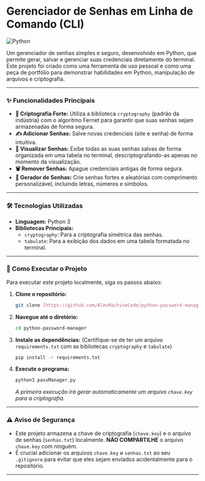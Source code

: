 
# Gerenciador de Senhas em Linha de Comando (CLI)

![Python](https://img.shields.io/badge/python-3.6+-blue.svg)

Um gerenciador de senhas simples e seguro, desenvolvido em Python, que permite gerar, salvar e gerenciar suas credenciais diretamente do terminal. Este projeto foi criado como uma ferramenta de uso pessoal e como uma peça de portfólio para demonstrar habilidades em Python, manipulação de arquivos e criptografia.

---

### ✨ Funcionalidades Principais

* **🔑 Criptografia Forte:** Utiliza a biblioteca `cryptography` (padrão da indústria) com o algoritmo Fernet para garantir que suas senhas sejam armazenadas de forma segura.
* **✍️ Adicionar Senhas:** Salve novas credenciais (site e senha) de forma intuitiva.
* **👀 Visualizar Senhas:** Exibe todas as suas senhas salvas de forma organizada em uma tabela no terminal, descriptografando-as apenas no momento da visualização.
* **🗑️ Remover Senhas:** Apague credenciais antigas de forma segura.
* **🎲 Gerador de Senhas:** Crie senhas fortes e aleatórias com comprimento personalizável, incluindo letras, números e símbolos.

---

### 🛠️ Tecnologias Utilizadas

* **Linguagem:** Python 3
* **Bibliotecas Principais:**
    * `cryptography`: Para a criptografia simétrica das senhas.
    * `tabulate`: Para a exibição dos dados em uma tabela formatada no terminal.

---

### 🚀 Como Executar o Projeto

Para executar este projeto localmente, siga os passos abaixo:

1.  **Clone o repositório:**
    ```bash
    git clone [https://github.com/AlexMachineCode/python-password-manager.git](https://github.com/AlexMachineCode/python-password-manager.git)
    ```

2.  **Navegue até o diretório:**
    ```bash
    cd python-password-manager
    ```

3.  **Instale as dependências:**
    (Certifique-se de ter um arquivo `requirements.txt` com as bibliotecas `cryptography` e `tabulate`)
    ```bash
    pip install -r requirements.txt
    ```

4.  **Execute o programa:**
    ```bash
    python3 passManager.py
    ```
    *A primeira execução irá gerar automaticamente um arquivo `chave.key` para a criptografia.*

---

### ⚠️ Aviso de Segurança

* Este projeto armazena a chave de criptografia (`chave.key`) e o arquivo de senhas (`senhas.txt`) localmente. **NÃO COMPARTILHE** o arquivo `chave.key` com ninguém.
* É crucial adicionar os arquivos `chave.key` и `senhas.txt` ao seu `.gitignore` para evitar que eles sejam enviados acidentalmente para o repositório.

---
